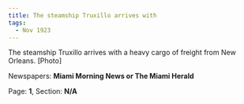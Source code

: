 ```yaml
---  
title: The steamship Truxillo arrives with  
tags:  
  - Nov 1923  
---  
```

  
The steamship Truxillo arrives with a heavy cargo of freight from New Orleans. [Photo]  
  
Newspapers: **Miami Morning News or The Miami Herald**  
  
Page: **1**, Section: **N/A** 

